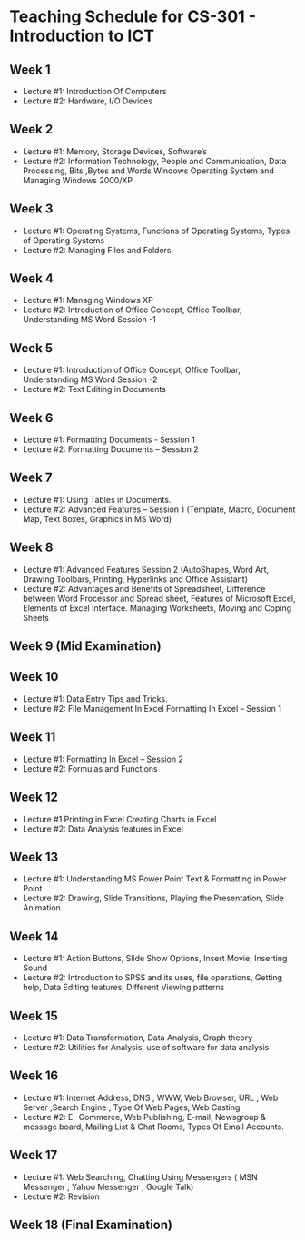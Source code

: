 
# Teaching Schedule for CS-301 - Introduction to ICT

## Week 1

- Lecture #1:   Introduction Of Computers
- Lecture #2:   Hardware, I/O Devices

## Week 2 

- Lecture #1:   Memory, Storage Devices, Software’s 
- Lecture #2:   Information Technology, People and Communication, Data Processing, Bits ,Bytes and Words Windows Operating System and Managing Windows 2000/XP

## Week 3

- Lecture #1:   Operating Systems, Functions of Operating Systems, Types of Operating Systems
- Lecture #2:   Managing Files and Folders. 

## Week 4

- Lecture #1:   Managing Windows XP
- Lecture #2:   Introduction of Office Concept, Office Toolbar, Understanding MS Word Session -1 

## Week 5

- Lecture #1:   Introduction of Office Concept, Office Toolbar, Understanding MS Word Session -2
- Lecture #2:   Text Editing in Documents

## Week 6  

- Lecture #1:   Formatting Documents  - Session 1
- Lecture #2:   Formatting Documents – Session 2

## Week 7   

- Lecture #1:   Using Tables in Documents.
- Lecture #2:   Advanced Features  – Session 1 
(Template, Macro, Document Map, Text Boxes, Graphics in MS Word)

## Week 8   

- Lecture #1:    Advanced Features Session 2 (AutoShapes, Word Art, Drawing Toolbars, Printing, Hyperlinks and Office Assistant)
- Lecture #2:    Advantages and Benefits of Spreadsheet, Difference between Word Processor and Spread sheet, Features of Microsoft Excel, Elements of Excel Interface.
Managing Worksheets, Moving and Coping Sheets

## Week 9   (Mid Examination)

## Week 10

- Lecture #1:   Data Entry Tips and Tricks.
- Lecture #2:   File Management In Excel
                Formatting In Excel – Session 1

## Week 11  

- Lecture #1:   Formatting In Excel – Session 2
- Lecture #2:   Formulas and Functions

## Week 12

- Lecture #1    Printing in Excel
                Creating Charts in Excel
- Lecture #2:   Data Analysis features in Excel 

## Week 13

- Lecture #1:   Understanding MS Power Point
                Text & Formatting in Power Point
- Lecture #2:   Drawing, Slide Transitions, Playing the Presentation, Slide Animation

## Week 14

- Lecture #1:   Action Buttons, Slide Show Options, Insert Movie, Inserting Sound
- Lecture #2:   Introduction to SPSS and its uses, file operations, Getting help, Data Editing features, Different Viewing patterns

## Week 15

- Lecture #1:   Data Transformation, Data Analysis, Graph theory
- Lecture #2:   Utilities for Analysis, use of software for data analysis

## Week 16

- Lecture #1:   Internet Address, DNS , WWW, Web Browser, URL , Web Server ,Search Engine , Type Of Web Pages, Web Casting
- Lecture #2:   E- Commerce, 
Web Publishing, E-mail, 
Newsgroup & message board, Mailing List & Chat Rooms, 
Types Of Email Accounts.

## Week 17

- Lecture #1:   Web Searching, Chatting Using Messengers ( MSN Messenger , Yahoo Messenger , Google Talk)
- Lecture #2:   Revision

## Week 18  (Final Examination)
